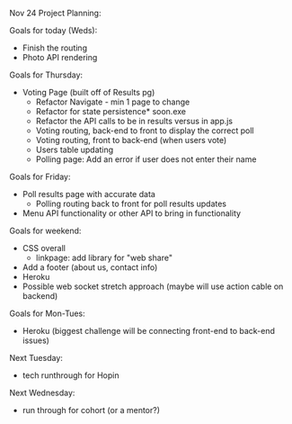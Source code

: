 Nov 24 Project Planning:

Goals for today (Weds):

- Finish the routing
- Photo API rendering

Goals for Thursday:

- Voting Page (built off of Results pg)
  - Refactor Navigate - min 1 page to change
  - Refactor for state persistence\* soon.exe
  - Refactor the API calls to be in results versus in app.js
  - Voting routing, back-end to front to display the correct poll
  - Voting routing, front to back-end (when users vote)
  - Users table updating
  - Polling page: Add an error if user does not enter their name

Goals for Friday:

- Poll results page with accurate data
  - Polling routing back to front for poll results updates
- Menu API functionality or other API to bring in functionality

Goals for weekend:

- CSS overall
  - linkpage: add library for "web share"
- Add a footer (about us, contact info)
- Heroku
- Possible web socket stretch approach (maybe will use action cable on backend)

Goals for Mon-Tues:

- Heroku (biggest challenge will be connecting front-end to back-end issues)

Next Tuesday:

- tech runthrough for Hopin

Next Wednesday:

- run through for cohort (or a mentor?)
